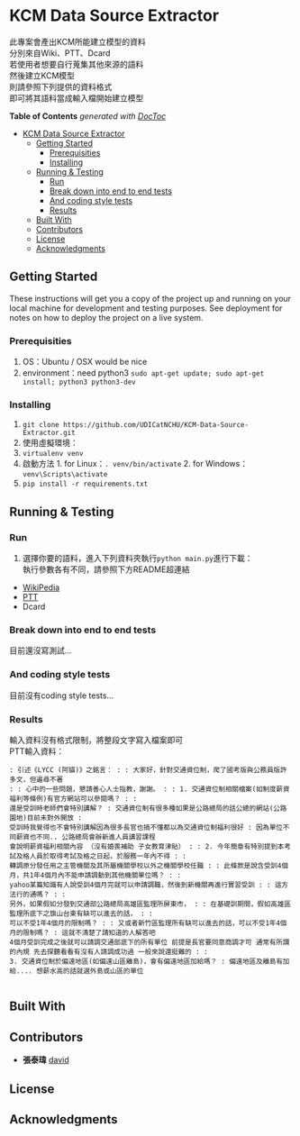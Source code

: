 # KCM Data Source Extractor  
此專案會產出KCM所能建立模型的資料  
分別來自Wiki、PTT、Dcard  
若使用者想要自行蒐集其他來源的語料  
然後建立KCM模型  
則請參照下列提供的資料格式  
即可將其語料當成輸入檔開始建立模型
<!-- START doctoc generated TOC please keep comment here to allow auto update -->
<!-- DON'T EDIT THIS SECTION, INSTEAD RE-RUN doctoc TO UPDATE -->
**Table of Contents**  *generated with [DocToc](https://github.com/thlorenz/doctoc)*

- [KCM Data Source Extractor](#kcm-data-source-extractor)
  - [Getting Started](#getting-started)
    - [Prerequisities](#prerequisities)
    - [Installing](#installing)
  - [Running & Testing](#running--testing)
    - [Run](#run)
    - [Break down into end to end tests](#break-down-into-end-to-end-tests)
    - [And coding style tests](#and-coding-style-tests)
    - [Results](#results)
  - [Built With](#built-with)
  - [Contributors](#contributors)
  - [License](#license)
  - [Acknowledgments](#acknowledgments)

<!-- END doctoc generated TOC please keep comment here to allow auto update -->


## Getting Started

These instructions will get you a copy of the project up and running on your local machine for development and testing purposes. See deployment for notes on how to deploy the project on a live system.

### Prerequisities

1. OS：Ubuntu / OSX would be nice
2. environment：need python3 `sudo apt-get update; sudo apt-get install; python3 python3-dev`

### Installing

1. `git clone https://github.com/UDICatNCHU/KCM-Data-Source-Extractor.git`
2. 使用虛擬環境：
  1. `virtualenv venv`
  2. 啟動方法
    1. for Linux：`. venv/bin/activate`
    2. for Windows：`venv\Scripts\activate`
3. `pip install -r requirements.txt`

## Running & Testing

### Run

1. 選擇你要的語料，進入下列資料夾執行`python main.py`進行下載：  
  執行參數各有不同，請參照下方README超連結  
  * [WikiPedia](WikiPedia/README.md)
  * [PTT](ptt/README.md)
  * Dcard

### Break down into end to end tests

目前還沒寫測試...

### And coding style tests

目前沒有coding style tests...

### Results
輸入資料沒有格式限制，將整段文字寫入檔案即可  
PTT輸入資料：

```
: 引述《LYCC (阿貓)》之銘言： : : 大家好，針對交通資位制，爬了國考版與公務員版許多文，但遍尋不著   
: : 心中的一些問題，懇請善心人士指教，謝謝。 : : 1. 交通資位制相關檔案(如制度薪資福利等條例)有官方網站可以參閱嗎？ : :   
還是受訓時老師們會特別講解？ : 交通資位制有很多種如果是公路總局的話公總的網站(公路園地)目前未對外開放 :   
受訓時我覺得也不會特別講解因為很多長官也搞不懂都以為交通資位制福利很好 : 因為單位不同薪資也不同.. 公路總局會辦新進人員講習課程   
會說明薪資福利相關內容 （沒有婚喪補助 子女教育津貼） : : 2. 今年簡章有特別提到本考試及格人員於取得考試及格之日起，於服務一年內不得 : :   
轉調原分發任用之主管機關及其所屬機關學校以外之機關學校任職 : : 此條款是說含受訓4個月，共1年4個月內不能申請調動到其他機關單位嗎？ : :   
yahoo某篇知識有人說受訓4個月完就可以申請調職，然後到新機關再進行實習受訓 : : 這方法行的通嗎？ : :   
另外，如果假如分發到交通部公路總局高雄區監理所屏東市， : : 在基礎訓期間，假如高雄區監理所底下之旗山台東有缺可以進去的話， : :   
可以不受1年4個月的限制嗎？ : : 又或者新竹區監理所有缺可以進去的話，可以不受1年4個月的限制嗎？ : 這就不清楚了請知道的人解答吧   
4個月受訓完成之後就可以請調交通部底下的所有單位 前提是長官要同意商調才可 通常有所謂的內規 先去探聽看看有沒有人請調成功過 一般來說還挺難的 : :   
3. 交通資位制於偏遠地區(如偏遠山區離島)，會有偏遠地區加給嗎？ : 偏遠地區及離島有加給.... 想薪水高的話就選外島或山區的單位  


```

## Built With


## Contributors

* **張泰瑋** [david](https://github.com/david30907d)

## License

## Acknowledgments
